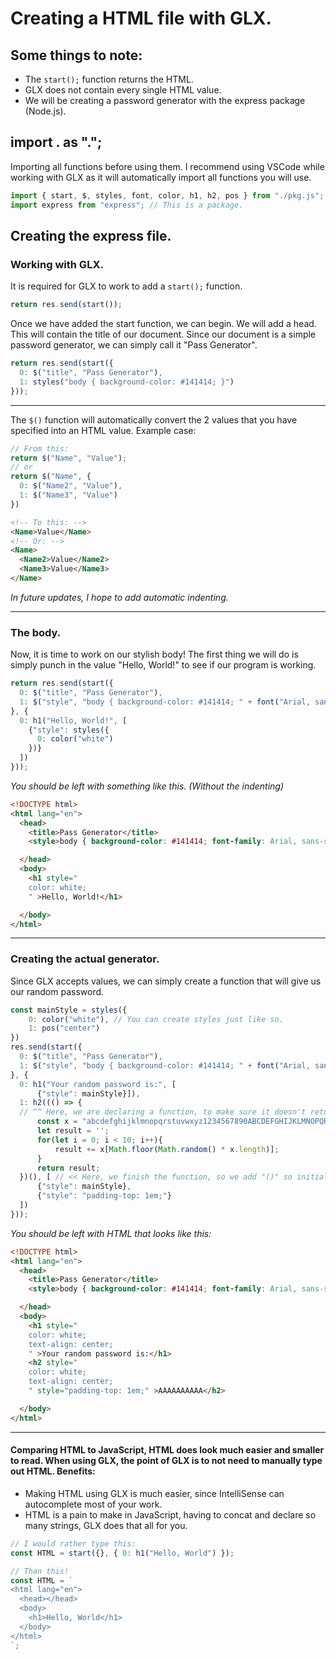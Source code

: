 # Creating a HTML file with GLX.
## Some things to note:
- The `start();` function returns the HTML.
- GLX does not contain every single HTML value.
- We will be creating a password generator with the express package (Node.js).

## import . as ".";
Importing all functions before using them. I recommend using VSCode while working with GLX as it will automatically import all functions you will use.
```js
import { start, $, styles, font, color, h1, h2, pos } from "./pkg.js"; // pkg.js is just an example.
import express from "express"; // This is a package.
```

## Creating the express file.
### Working with GLX.
It is required for GLX to work to add a `start();` function.
```js
return res.send(start());
```
Once we have added the start function, we can begin.
We will add a head. This will contain the title of our document. Since our document is a simple password generator, we can simply call it "Pass Generator".
```js
return res.send(start({
  0: $("title", "Pass Generator"),
  1: styles("body { background-color: #141414; }")
}));
```
---
The `$()` function will automatically convert the 2 values that you have specified into an HTML value. Example case:
```js
// From this:
return $("Name", "Value");
// or
return $("Name", {
  0: $("Name2", "Value"),
  1: $("Name3", "Value")
})
```
```html
<!-- To this: -->
<Name>Value</Name>
<!-- Or: -->
<Name>
  <Name2>Value</Name2>
  <Name3>Value</Name3>
</Name>
```

*In future updates, I hope to add automatic indenting.*

---
### The body.
Now, it is time to work on our stylish body! The first thing we will do is simply punch in the value "Hello, World!" to see if our program is working.
```js
return res.send(start({
  0: $("title", "Pass Generator"),
  1: $("style", "body { background-color: #141414; " + font("Arial, sans-serif") + " }")
}, {
  0: h1("Hello, World!", [
    {"style": styles({
      0: color("white") 
    })}
  ])
}));
```

*You should be left with something like this. (Without the indenting)*

```html
<!DOCTYPE html>
<html lang="en">
  <head>
    <title>Pass Generator</title>
    <style>body { background-color: #141414; font-family: Arial, sans-serif; }</style>

  </head>
  <body>
    <h1 style="
    color: white;
    " >Hello, World!</h1>

  </body>
</html>
```

---

### Creating the actual generator.
Since GLX accepts values, we can simply create a function that will give us our random password.
```js
const mainStyle = styles({
    0: color("white"), // You can create styles just like so.
    1: pos("center")
})
res.send(start({
  0: $("title", "Pass Generator"),
  1: $("style", "body { background-color: #141414; " + font("Arial, sans-serif") + " }")
}, {
  0: h1("Your random password is:", [
      {"style": mainStyle}]),
  1: h2((() => { 
  // ^^ Here, we are declaring a function, to make sure it doesn't return the insides of the function, we will wrap it in parenthesis.
      const x = "abcdefghijklmnopqrstuvwxyz1234567890ABCDEFGHIJKLMNOPQRSTUVWXYZ";
      let result = '';
      for(let i = 0; i < 10; i++){
          result += x[Math.floor(Math.random() * x.length)];
      }
      return result;
  })(), [ // << Here, we finish the function, so we add "()" so initialize the function and to return our random password.
      {"style": mainStyle},
      {"style": "padding-top: 1em;"}
  ])
}));
```
*You should be left with HTML that looks like this:*
```html
<!DOCTYPE html>
<html lang="en">
  <head>
    <title>Pass Generator</title>
    <style>body { background-color: #141414; font-family: Arial, sans-serif; }</style>

  </head>
  <body>
    <h1 style="
    color: white;
    text-align: center;
    " >Your random password is:</h1>
    <h2 style="
    color: white;
    text-align: center;
    " style="padding-top: 1em;" >AAAAAAAAAA</h2>

  </body>
</html>
```

---

#### Comparing HTML to JavaScript, HTML does look much easier and smaller to read. When using GLX, the point of GLX is to not need to manually type out HTML. Benefits:
- Making HTML using GLX is much easier, since IntelliSense can autocomplete most of your work.
- HTML is a pain to make in JavaScript, having to concat and declare so many strings, GLX does that all for you.
```js
// I would rather type this:
const HTML = start({}, { 0: h1("Hello, World") });

// Than this!
const HTML = `
<html lang="en">
  <head></head>
  <body>
    <h1>Hello, World</h1>
  </body>
</html>
`;
```
